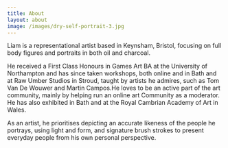 ```yaml
---
title: About
layout: about
image: /images/dry-self-portrait-3.jpg
---
```


Liam is a representational artist based in Keynsham, Bristol, focusing on full
body figures and portraits in both oil and charcoal.

He received a First Class Honours in Games Art BA at the University of Northampton
and has since taken workshops, both online and in Bath and at Raw Umber Studios
in Stroud, taught by artists he admires, such as Tom Van De Wouwer and Martin Campos.He loves to be an active part of the art community, mainly by helping run an
online art Community as a moderator. He has also exhibited in Bath and at the
Royal Cambrian Academy of Art in Wales.

As an artist, he prioritises depicting an accurate likeness of the people he
portrays, using light and form, and signature brush strokes to present everyday
people from his own personal perspective.
